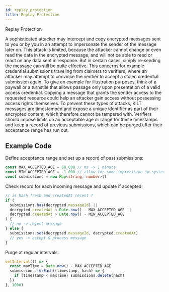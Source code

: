 ```yaml
---
id: replay_protection
title: Replay Protection
---
```


Replay Protection

A sophisticated attacker may intercept and copy encrypted messages sent to you or by you in an attempt to impersonate the sender of the message later on.
This attack is limited, because the attacker cannot change or even read the data in the encrypted message, and will not be able to read or react on any data sent in response.
But in certain cases, simply re-sending the message can still be quite effective.
This concerns for example credential submissions traveling from claimers to verifiers, where an attacker may attempt to convince the verifier to accept a stolen credential submission again.
To give an example for illustration purposes, think of a paywall or a turnstile that allows passage only upon presentation of a valid access credential.
Copying a message that grants the sender access to the requested resource could help an attacker gain access without possessing access rights themselves.
To prevent these types of attacks, KILT messages are timestamped and expose a unique identifier as part of their encrypted content, which therefore cannot be tampered with.
Verifiers should impose limits on an acceptable age or range for these timestamps and keep a record of previous submissions, which can be purged after their acceptance range has run out.

## Example Code

Define acceptance range and set up a record of past submissions:

```typescript
const MAX_ACCEPTED_AGE = 60_000 // ms -> 1 minute
const MIN_ACCEPTED_AGE = -1_000 // allow for some imprecision in system time
const submissions = new Map<string, number>()
```

Check record for each incoming message and update if accepted:

```typescript
// is hash fresh and createdAt recent ?
if (
  submissions.has(decrypted.messageId) ||
  decrypted.createdAt < Date.now() - MAX_ACCEPTED_AGE ||
  decrypted.createdAt > Date.now() - MIN_ACCEPTED_AGE
) {
  // no -> reject message
} else {
  submissions.set(decrypted.messageId, decrypted.createdAt)
  // yes -> accept & process message
}
```

Purge at regular intervals:

```typescript
setInterval(() => {
  const maxTime = Date.now() - MAX_ACCEPTED_AGE
  submissions.forEach((timestamp, hash) => {
    if (timestamp < maxTime) submissions.delete(hash)
  })
}, 1000)
```
